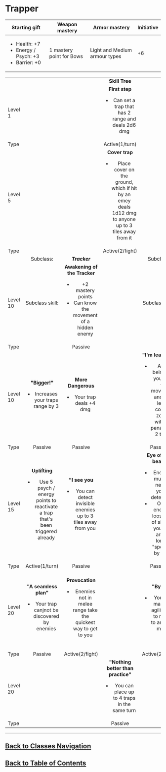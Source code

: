#   Trapper

|Starting gift   |Weapon mastery   |Armor mastery   |Initiative   |
|---|---|---|---|
|<ul><li>Health: +7</li><li>Energy / Psych: +3</li><li>Barrier: +0</li></ul>   |1 mastery point for Bows   |Light and Medium armour types   | +6   |

|   |   |   |   |   |   |
|---|:---:|:---:|:---:|:---:|:---:|
|   |   |   |**Skill Tree**   |   |   |
|Level 1   |   |   |**First step**<ul><li>Can set a trap that has 2 range and deals 2d6 dmg</li></ul>   |   |   |
|Type   |   |   |Active(1/turn)   |   |   |
|Level 5   |   |   |**Cover trap**<ul><li>Place cover on the ground, which if hit by an emey deals 1d12 dmg to anyone up to 3 tiles away from it</li></ul>|   |   |
|Type   |   |   |Active(2/fight)   |   |   |
|   |Subclass:   |***Tracker***   |   |Subclass:   |***Hunter***   |
|Level 10   |Subclass skill:   |**Awakening of the Tracker**<ul><li>+2 mastery points</li><li>Can know the movement of a hidden enemy</li></ul>   |   |Subclass skill:   |**Silent movement**<ul><li>+2 mastery points</li><li>Stealth + 20%</li></ul>   |
|Type   |   |Passive   |   |   |Passive   |
|Level 10   |**"Bigger!"**<ul><li>Increases your traps range by 3</li></ul>    |**More Dangerous**<ul><li>Your trap deals +4 dmg</li></ul>   |   |**"I'm leaving!"**<ul><li>After being hit, you gain +3 movement and can leave control zones without penalty for 2 turns</li></ul>   |**"I'll take care of it"**<ul><li>You start fights in ambush mode, unless spotted</li></ul>   |
|Type   |Passive   |Passive   |   |Passive   |Passive   |
|Level 15   |**Uplifting**<ul><li>Use 5 psych / energy points to reactivate a trap that's been triggered already</li></ul>    |**"I see you**<ul><li>You can detect invisible enemies up to 3 tiles away from you</li></ul>  |   |**Eye of the beast**<ul><li>Enemies must be next to you to detect you</li><li>Once enemies loose line of sight to you, you are no longer "spotted" by them</li></ul>   |**"It's just missing"**<ul><li>Bow and Crossbow mastery go to max, other masteries go to 0</li></ul>   |
|Type   |Active(1/turn)   |Passive   |   |Passive   |Passive   |
|Level 20   |**"A seamless plan"**<ul><li>Your trap canjnot be discovered by enemies</li></ul>    |**Provocation**<ul><li>Enemies not in melee range take the quickest way to get to you</li></ul>   |   |**"Bye"**<ul><li>You can make an agility test to return to ambush mode</li></ul>   |**You won't escape me**<ul><li>During your next turn, you know the movement of all enemies in the terrain</li></ul>   |
|Type   |Passive   |Active(2/fight)   |   |Active(2/fight)   |Active   |
|Level 20   |   |   |**"Nothing better than practice"**<ul><li>You can place up to 4 traps in the same turn</li></ul>   |   |   |
|Type   |   |   |Passive   |   |   |

---
##  [Back to Classes Navigation](ClassesNavigation.md)
##  [Back to Table of Contents](../TableOfContents.md)